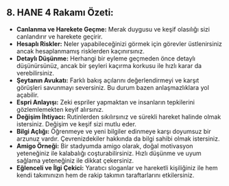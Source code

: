 ## 8. HANE 4 Rakamı Özeti:

* **Canlanma ve Harekete Geçme:** Merak duygusu ve keşif olasılığı sizi canlandırır ve harekete geçirir.
* **Hesaplı Riskler:** Neler yapabileceğinizi görmek için görevler üstlenirsiniz ancak hesaplanmamış risklerden kaçınırsınız. 
* **Detaylı Düşünme:** Herhangi bir eyleme geçmeden önce detaylı düşünürsünüz, ancak bir şeyleri kaçırma korkusu ile hızlı karar da verebilirsiniz.
* **Şeytanın Avukatı:** Farklı bakış açılarını değerlendirmeyi ve karşıt görüşleri savunmayı seversiniz. Bu durum bazen anlaşmazlıklara yol açabilir.
* **Espri Anlayışı:** Zeki espriler yapmaktan ve insanların tepkilerini gözlemlemekten keyif alırsınız.
* **Değişim İhtiyacı:** Rutinlerden sıkılırsınız ve sürekli hareket halinde olmak istersiniz. Değişim ve keşif sizi mutlu eder.
* **Bilgi Açlığı:** Öğrenmeye ve yeni bilgiler edinmeye karşı doyumsuz bir arzunuz vardır. Çevrenizdekiler hakkında da bilgi sahibi olmak istersiniz.
* **Amigo Örneği:** Bir stadyumda amigo olarak, doğal motivasyon yeteneğiniz ile kalabalığı coşturabilirsiniz. Hızlı düşünme ve uyum sağlama yeteneğiniz ile dikkat çekersiniz.
* **Eğlenceli ve İlgi Çekici:** Yaratıcı sloganlar ve hareketli kişiliğiniz ile hem kendi takımınızın hem de rakip takımın taraftarlarını etkilersiniz. 
